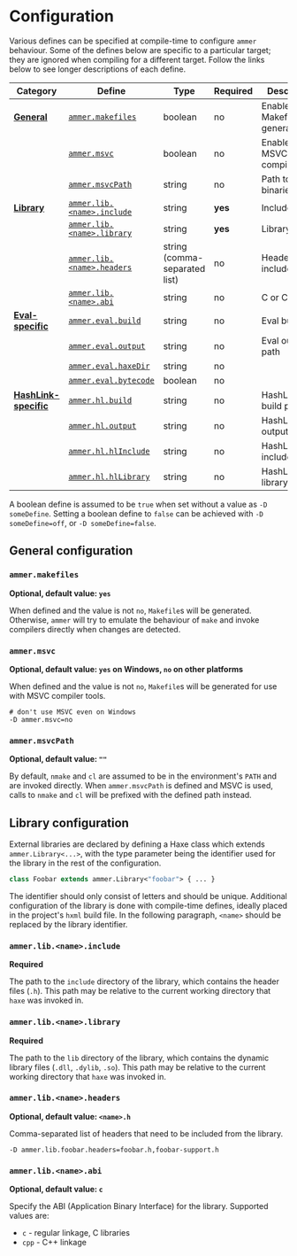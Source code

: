 <!--menu:Configuration-->
<!--label:configuration-->
# Configuration

Various defines can be specified at compile-time to configure `ammer` behaviour. Some of the defines below are specific to a particular target; they are ignored when compiling for a different target. Follow the links below to see longer descriptions of each define.

| Category | Define | Type | Required | Description |
| --- | --- | --- | --- | -- |
| [**General**](configuration-general) | [`ammer.makefiles`](configuration-general#ammer.makefiles) | boolean | no | Enable/disable Makefile generation |
| | [`ammer.msvc`](configuration-general#ammer.msvc) | boolean | no | Enable/disable MSVC compilation |
| | [`ammer.msvcPath`](configuration-general#ammer.msvcPath) | string | no | Path to MSVC binaries |
| [**Library**](configuration-library) | [`ammer.lib.<name>.include`](configuration-library#ammer.lib.include) | string | **yes** | Include path |
| | [`ammer.lib.<name>.library`](configuration-library#ammer.lib.library) | string | **yes** | Library path |
| | [`ammer.lib.<name>.headers`](configuration-library#ammer.lib.headers) | string (comma-separated list) | no | Headers to include |
| | [`ammer.lib.<name>.abi`](configuration-library#ammer.lib.abi) | string | no | C or C++ ABI |
| [**Eval-specific**](target-eval) | [`ammer.eval.build`](target-eval#ammer.eval.build) | string | no | Eval build path |
| | [`ammer.eval.output`](target-eval#ammer.eval.output) | string | no | Eval output path |
| | [`ammer.eval.haxeDir`](target-eval#ammer.eval.haxeDir) | string | no | |
| | [`ammer.eval.bytecode`](target-eval#ammer.eval.bytecode) | boolean | no | |
| [**HashLink-specific**](target-hashlink) | [`ammer.hl.build`](target-hashlink#ammer.hl.build) | string | no | HashLink build path |
| | [`ammer.hl.output`](target-hashlink#ammer.hl.output) | string | no | HashLink output path |
| | [`ammer.hl.hlInclude`](target-hashlink#ammer.hl.hlInclude) | string | no | HashLink include path |
| | [`ammer.hl.hlLibrary`](target-hashlink#ammer.hl.hlInclude) | string | no | HashLink library path |

A boolean define is assumed to be `true` when set without a value as `-D someDefine`. Setting a boolean define to `false` can be achieved with `-D someDefine=off`, or `-D someDefine=false`.

<!--label:configuration-general-->
## General configuration

<!--sublabel:ammer.makefiles-->
### `ammer.makefiles`

**Optional, default value: `yes`**

When defined and the value is not `no`, `Makefile`s will be generated. Otherwise, `ammer` will try to emulate the behaviour of `make` and invoke compilers directly when changes are detected.

<!--sublabel:ammer.msvc-->
### `ammer.msvc`

**Optional, default value: `yes` on Windows, `no` on other platforms**

When defined and the value is not `no`, `Makefile`s will be generated for use with MSVC compiler tools.

```hxml
# don't use MSVC even on Windows
-D ammer.msvc=no
```

<!--sublabel:ammer.msvcPath-->
### `ammer.msvcPath`

**Optional, default value: `""`**

By default, `nmake` and `cl` are assumed to be in the environment's `PATH` and are invoked directly. When `ammer.msvcPath` is defined and MSVC is used, calls to `nmake` and `cl` will be prefixed with the defined path instead. 

<!--label:configuration-library-->
## Library configuration

External libraries are declared by defining a Haxe class which extends `ammer.Library<...>`, with the type parameter being the identifier used for the library in the rest of the configuration.

```haxe
class Foobar extends ammer.Library<"foobar"> { ... }
```

The identifier should only consist of letters and should be unique. Additional configuration of the library is done with compile-time defines, ideally placed in the project's `hxml` build file. In the following paragraph, `<name>` should be replaced by the library identifier.

<!--sublabel:ammer.lib.include-->
### `ammer.lib.<name>.include`

**Required**

The path to the `include` directory of the library, which contains the header files (`.h`). This path may be relative to the current working directory that `haxe` was invoked in.

<!--sublabel:ammer.lib.library-->
### `ammer.lib.<name>.library`

**Required**

The path to the `lib` directory of the library, which contains the dynamic library files (`.dll`, `.dylib`, `.so`). This path may be relative to the current working directory that `haxe` was invoked in.

<!--sublabel:ammer.lib.headers-->
### `ammer.lib.<name>.headers`

**Optional, default value: `<name>.h`**

Comma-separated list of headers that need to be included from the library.

```hxml
-D ammer.lib.foobar.headers=foobar.h,foobar-support.h
```

<!--sublabel:ammer.lib.abi-->
### `ammer.lib.<name>.abi`

**Optional, default value: `c`**

Specify the ABI (Application Binary Interface) for the library. Supported values are:

 - `c` - regular linkage, C libraries
 - `cpp` - C++ linkage
